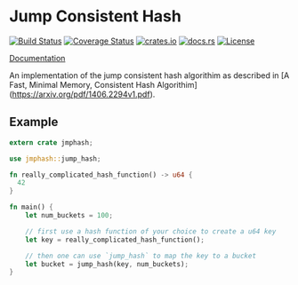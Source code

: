 # Jump Consistent Hash

[![Build Status](https://travis-ci.org/jeromefroe/jmphash-rs.svg?branch=master)](https://travis-ci.org/jeromefroe/jmphash-rs)
[![Coverage Status](https://coveralls.io/repos/github/jeromefroe/jmphash-rs/badge.svg?branch=master)](https://coveralls.io/github/jeromefroe/jmphash-rs?branch=master)
[![crates.io](https://img.shields.io/crates/v/jmphash.svg)](https://crates.io/crates/jmphash/)
[![docs.rs](https://docs.rs/jmphash/badge.svg)](https://docs.rs/jmphash/)
[![License](https://img.shields.io/badge/license-MIT-blue.svg)](https://raw.githubusercontent.com/jeromefroe/jmphash-rs/master/LICENSE)

[Documentation](https://docs.rs/jmphash/)

An implementation of the jump consistent hash algorithim as described in
[A Fast, Minimal Memory, Consistent Hash Algorithim] (https://arxiv.org/pdf/1406.2294v1.pdf).

## Example

``` rust
extern crate jmphash;

use jmphash::jump_hash;

fn really_complicated_hash_function() -> u64 {
  42
}

fn main() {
    let num_buckets = 100;

    // first use a hash function of your choice to create a u64 key
    let key = really_complicated_hash_function();

    // then one can use `jump_hash` to map the key to a bucket
    let bucket = jump_hash(key, num_buckets);
}
```